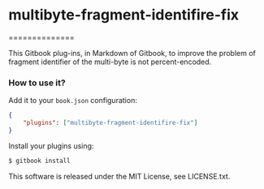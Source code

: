 # multibyte-fragment-identifire-fix
==============

This Gitbook plug-ins, in Markdown of Gitbook, to improve the problem of fragment identifier of the multi-byte is not percent-encoded.

### How to use it?

Add it to your `book.json` configuration:

```json
{
    "plugins": ["multibyte-fragment-identifire-fix"]
}
```

Install your plugins using:

```bash
$ gitbook install
```


This software is released under the MIT License, see LICENSE.txt.